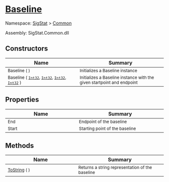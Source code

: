 # [Baseline](./Baseline.md)

Namespace: [SigStat]() > [Common](./README.md)

Assembly: SigStat.Common.dll


## Constructors

| Name<div><a href="#"><img width=400></a></div> | Summary<div><a href="#"><img width=475></a></div> | 
| --- | --- | 
| <sub>Baseline (  )</sub> | <sub>Initializes a Baseline instance</sub> | 
| <sub>Baseline ( [`Int32`](https://docs.microsoft.com/en-us/dotnet/api/System.Int32), [`Int32`](https://docs.microsoft.com/en-us/dotnet/api/System.Int32), [`Int32`](https://docs.microsoft.com/en-us/dotnet/api/System.Int32), [`Int32`](https://docs.microsoft.com/en-us/dotnet/api/System.Int32) )</sub> | <sub>Initializes a Baseline instance with the given startpoint and endpoint</sub> | 


## Properties

| Name<div><a href="#"><img width=400></a></div> | Summary<div><a href="#"><img width=475></a></div> | 
| --- | --- | 
| <sub>End</sub> | <sub>Endpoint of the baseline</sub> | 
| <sub>Start</sub> | <sub>Starting point of the baseline</sub> | 


## Methods

| Name<div><a href="#"><img width=400></a></div> | Summary<div><a href="#"><img width=475></a></div> | 
| --- | --- | 
| <sub>[ToString](./Methods/Baseline--ToString.md) (  )</sub> | <sub>Returns a string representation of the baseline</sub> | 


